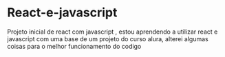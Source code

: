 # React-e-javascript
Projeto inicial de react com javascript , estou aprendendo a utilizar react e javascript com uma base de um projeto do curso alura, alterei algumas coisas para o melhor funcionamento do codigo 
